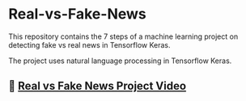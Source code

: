# Real-vs-Fake-News
This repository contains the 7 steps of a machine learning project on detecting fake vs real news in Tensorflow Keras. 

The project uses natural language processing in Tensorflow Keras. 

## 🎥 [Real vs Fake News Project Video](https://www.youtube.com/watch?v=ic_ZIZf5QKg)
